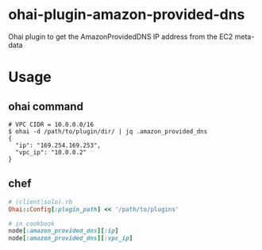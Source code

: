 # ohai-plugin-amazon-provided-dns

Ohai plugin to get the AmazonProvidedDNS IP address from the EC2 meta-data

# Usage

## ohai command

```console
# VPC CIDR = 10.0.0.0/16
$ ohai -d /path/to/plugin/dir/ | jq .amazon_provided_dns
{
  "ip": "169.254.169.253",
  "vpc_ip": "10.0.0.2"
}
```

## chef

```ruby
# (client|solo).rb
Ohai::Config[:plugin_path] << '/path/to/plugins'
```

```ruby
# in cookbook
node[:amazon_provided_dns][:ip]
node[:amazon_provided_dns][:vpc_ip]
```
